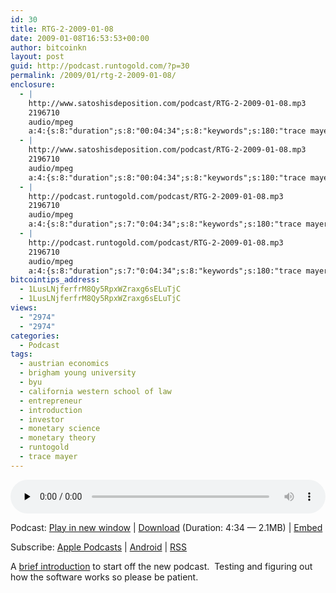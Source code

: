 ```yaml
---
id: 30
title: RTG-2-2009-01-08
date: 2009-01-08T16:53:53+00:00
author: bitcoinkn
layout: post
guid: http://podcast.runtogold.com/?p=30
permalink: /2009/01/rtg-2-2009-01-08/
enclosure:
  - |
    http://www.satoshisdeposition.com/podcast/RTG-2-2009-01-08.mp3
    2196710
    audio/mpeg
    a:4:{s:8:"duration";s:8:"00:04:34";s:8:"keywords";s:180:"trace mayer, runtogold, introduction, monetary science, monetary theory, byu, brigham young university, california western school of law, investor, entrepreneur, austrian economics";s:6:"author";s:17:"Trace Mayer, J.D.";s:8:"explicit";s:1:"2";}
  - |
    http://www.satoshisdeposition.com/podcast/RTG-2-2009-01-08.mp3
    2196710
    audio/mpeg
    a:4:{s:8:"duration";s:8:"00:04:34";s:8:"keywords";s:180:"trace mayer, runtogold, introduction, monetary science, monetary theory, byu, brigham young university, california western school of law, investor, entrepreneur, austrian economics";s:6:"author";s:17:"Trace Mayer, J.D.";s:8:"explicit";s:1:"2";}
  - |
    http://podcast.runtogold.com/podcast/RTG-2-2009-01-08.mp3
    2196710
    audio/mpeg
    a:4:{s:8:"duration";s:7:"0:04:34";s:8:"keywords";s:180:"trace mayer, runtogold, introduction, monetary science, monetary theory, byu, brigham young university, california western school of law, investor, entrepreneur, austrian economics";s:6:"author";s:17:"Trace Mayer, J.D.";s:8:"explicit";s:1:"2";}
  - |
    http://podcast.runtogold.com/podcast/RTG-2-2009-01-08.mp3
    2196710
    audio/mpeg
    a:4:{s:8:"duration";s:7:"0:04:34";s:8:"keywords";s:180:"trace mayer, runtogold, introduction, monetary science, monetary theory, byu, brigham young university, california western school of law, investor, entrepreneur, austrian economics";s:6:"author";s:17:"Trace Mayer, J.D.";s:8:"explicit";s:1:"2";}
bitcointips_address:
  - 1LusLNjferfrM8Qy5RpxWZraxg6sELuTjC
  - 1LusLNjferfrM8Qy5RpxWZraxg6sELuTjC
views:
  - "2974"
  - "2974"
categories:
  - Podcast
tags:
  - austrian economics
  - brigham young university
  - byu
  - california western school of law
  - entrepreneur
  - introduction
  - investor
  - monetary science
  - monetary theory
  - runtogold
  - trace mayer
---
```

<!--powerpress_player-->

<div class="powerpress_player" id="powerpress_player_5591">
  <audio class="wp-audio-shortcode" id="audio-30-2" preload="none" style="width: 100%;" controls="controls"><source type="audio/mpeg" src="http://media.blubrry.com/bitcoinruntogold/p/www.satoshisdeposition.com/podcast/RTG-2-2009-01-08.mp3?_=2" /><a href="http://media.blubrry.com/bitcoinruntogold/p/www.satoshisdeposition.com/podcast/RTG-2-2009-01-08.mp3">http://media.blubrry.com/bitcoinruntogold/p/www.satoshisdeposition.com/podcast/RTG-2-2009-01-08.mp3</a></audio>
</div>

<p class="powerpress_links powerpress_links_mp3">
  Podcast: <a href="http://media.blubrry.com/bitcoinruntogold/p/www.satoshisdeposition.com/podcast/RTG-2-2009-01-08.mp3" class="powerpress_link_pinw" target="_blank" title="Play in new window" onclick="return powerpress_pinw('https://www.bitcoin.kn/?powerpress_pinw=30-podcast');" rel="nofollow">Play in new window</a> | <a href="http://media.blubrry.com/bitcoinruntogold/s/www.satoshisdeposition.com/podcast/RTG-2-2009-01-08.mp3" class="powerpress_link_d" title="Download" rel="nofollow" download="RTG-2-2009-01-08.mp3">Download</a> (Duration: 4:34 &#8212; 2.1MB) | <a href="#" class="powerpress_link_e" title="Embed" onclick="return powerpress_show_embed('30-podcast');" rel="nofollow">Embed</a>
</p>

<p class="powerpress_embed_box" id="powerpress_embed_30-podcast" style="display: none;">
  <input id="powerpress_embed_30-podcast_t" type="text" value="<iframe width=&quot;320&quot; height=&quot;30&quot; src=&quot;https://www.bitcoin.kn/?powerpress_embed=30-podcast&amp;powerpress_player=mediaelement-audio&quot; frameborder=&quot;0&quot; scrolling=&quot;no&quot;></iframe>" onclick="javascript: this.select();" onfocus="javascript: this.select();" style="width: 70%;" readOnly />
</p>

<p class="powerpress_links powerpress_subscribe_links">
  Subscribe: <a href="https://itunes.apple.com/WebObjects/MZStore.woa/wa/viewPodcast?id=301670981&mt=2&ls=1#episodeGuid=http%3A%2F%2Fpodcast.runtogold.com%2F%3Fp%3D30" class="powerpress_link_subscribe powerpress_link_subscribe_itunes" title="Subscribe on Apple Podcasts" rel="nofollow">Apple Podcasts</a> | <a href="https://subscribeonandroid.com/www.bitcoin.kn/feed/podcast/" class="powerpress_link_subscribe powerpress_link_subscribe_android" title="Subscribe on Android" rel="nofollow">Android</a> | <a href="https://www.bitcoin.kn/feed/podcast/" class="powerpress_link_subscribe powerpress_link_subscribe_rss" title="Subscribe via RSS" rel="nofollow">RSS</a>
</p>

A [brief introduction](http://www.runtogold.com/about/) to start off the new podcast.  Testing and figuring out how the software works so please be patient.